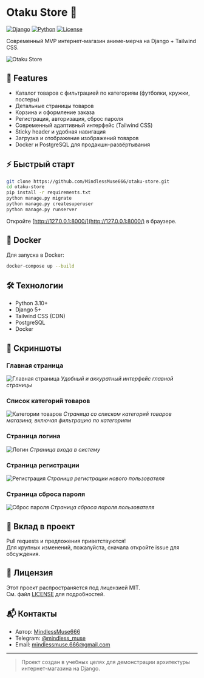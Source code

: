 # Otaku Store 🛒

[![Django](https://img.shields.io/badge/Django-5.0-green?logo=django)](https://www.djangoproject.com/)
[![Python](https://img.shields.io/badge/Python-3.10%2B-blue?logo=python)](https://www.python.org/)
[![License](https://img.shields.io/badge/license-MIT-blue.svg)](LICENSE)

Современный MVP интернет-магазин аниме-мерча на Django + Tailwind CSS.

![Otaku Store](https://github.com/user-attachments/assets/9224822b-5b07-4ebe-95e9-d34f773eef92)

## 🚀 Features

- Каталог товаров с фильтрацией по категориям (футболки, кружки, постеры)
- Детальные страницы товаров
- Корзина и оформление заказа
- Регистрация, авторизация, сброс пароля
- Современный адаптивный интерфейс (Tailwind CSS)
- Sticky header и удобная навигация
- Загрузка и отображение изображений товаров
- Docker и PostgreSQL для продакшн-развёртывания

## ⚡ Быстрый старт

```bash
git clone https://github.com/MindlessMuse666/otaku-store.git
cd otaku-store
pip install -r requirements.txt
python manage.py migrate
python manage.py createsuperuser
python manage.py runserver
```
Откройте [http://127.0.0.1:8000/](http://127.0.0.1:8000/) в браузере.

## 🐳 Docker

Для запуска в Docker:
```bash
docker-compose up --build
```

## 🛠️ Технологии

- Python 3.10+
- Django 5+
- Tailwind CSS (CDN)
- PostgreSQL
- Docker

## 📸 Скриншоты

### Главная страница
![Главная страница](https://github.com/user-attachments/assets/9224822b-5b07-4ebe-95e9-d34f773eef92)
*Удобный и аккуратный интерфейс главной страницы*

### Список категорий товаров
![Категории товаров](https://github.com/user-attachments/assets/348dcbcd-b3af-433b-8c00-47cecf401fd2)
*Страница со списком категорий товаров магазина, включая фильтрацию по категориям*

### Страница логина
![Логин](https://github.com/user-attachments/assets/703608fa-086c-4c04-b010-09042a7610d5)
*Страница входа в систему*

### Страница регистрации
![Регистрация](https://github.com/user-attachments/assets/7f753b64-bbff-4b44-aea2-d0bba9005163)
*Страница регистрации нового пользователя*

### Страница сброса пароля
![Сброс пароля](https://github.com/user-attachments/assets/7cc18bc8-cccd-455e-8cb6-56fb123a17b7)
*Страница сброса пароля пользователя*

## 🤝 Вклад в проект

Pull requests и предложения приветствуются!  
Для крупных изменений, пожалуйста, сначала откройте issue для обсуждения.

## 📄 Лицензия

Этот проект распространяется под лицензией MIT.  
См. файл [LICENSE](LICENSE) для подробностей.

## 📬 Контакты

- Автор: [MindlessMuse666](https://github.com/MindlessMuse666)
- Telegram: [@mindless_muse](t.me/mindless_muse)
- Email: mindlessmuse.666@gmail.com

---

> Проект создан в учебных целях для демонстрации архитектуры интернет-магазина на Django.
